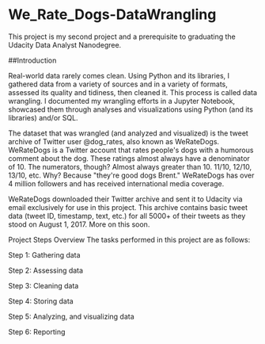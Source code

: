 # We_Rate_Dogs-DataWrangling

This project is my second project and a prerequisite to graduating the Udacity Data Analyst Nanodegree.


##Introduction

Real-world data rarely comes clean. Using Python and its libraries, I gathered data from a variety of sources and in a variety of formats, assessed its quality and tidiness, then cleaned it. This process is called data wrangling. I documented my wrangling efforts in a Jupyter Notebook, showcased them through analyses and visualizations using Python (and its libraries) and/or SQL.

The dataset that was wrangled (and analyzed and visualized) is the tweet archive of Twitter user @dog_rates, also known as WeRateDogs. WeRateDogs is a Twitter account that rates people's dogs with a humorous comment about the dog. These ratings almost always have a denominator of 10. The numerators, though? Almost always greater than 10. 11/10, 12/10, 13/10, etc. Why? Because "they're good dogs Brent." WeRateDogs has over 4 million followers and has received international media coverage.

WeRateDogs downloaded their Twitter archive and sent it to Udacity via email exclusively for use in this project. This archive contains basic tweet data (tweet ID, timestamp, text, etc.) for all 5000+ of their tweets as they stood on August 1, 2017. More on this soon.



Project Steps Overview
The tasks performed in this project are as follows:

Step 1: Gathering data

Step 2: Assessing data

Step 3: Cleaning data

Step 4: Storing data

Step 5: Analyzing, and visualizing data

Step 6: Reporting
